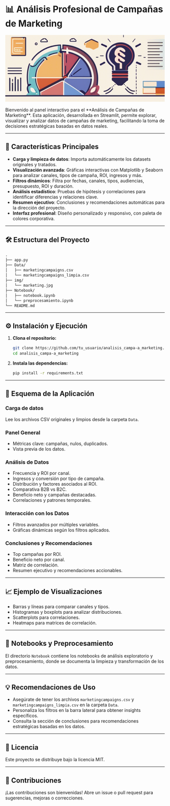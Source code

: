 # 📊 Análisis Profesional de Campañas de Marketing
<p align="center">
    <img src="img/marketing.jpg" alt="Panel de Análisis de Marketing" width="600"/>
</p>
Bienvenido al panel interactivo para el **Análisis de Campañas de Marketing**. Esta aplicación, desarrollada en Streamlit, permite explorar, visualizar y analizar datos de campañas de marketing, facilitando la toma de decisiones estratégicas basadas en datos reales.

---

## 🚀 Características Principales

- **Carga y limpieza de datos**: Importa automáticamente los datasets originales y tratados.
- **Visualización avanzada**: Gráficas interactivas con Matplotlib y Seaborn para analizar canales, tipos de campaña, ROI, ingresos y más.
- **Filtros dinámicos**: Filtra por fechas, canales, tipos, audiencias, presupuesto, ROI y duración.
- **Análisis estadístico**: Pruebas de hipótesis y correlaciones para identificar diferencias y relaciones clave.
- **Resumen ejecutivo**: Conclusiones y recomendaciones automáticas para la dirección del proyecto.
- **Interfaz profesional**: Diseño personalizado y responsivo, con paleta de colores corporativa.

---

## 🛠️ Estructura del Proyecto

```
.
├── app.py
├── Data/
│   ├── marketingcampaigns.csv
│   └── marketingcampaigns_limpia.csv
├── img/
│   └── marketing.jpg
├── Notebook/
│   ├── notebook.ipynb
│   └── preprocesamiento.ipynb
└── README.md
```

---

## ⚙️ Instalación y Ejecución

1. **Clona el repositorio:**
    ```sh
    git clone https://github.com/tu_usuario/analisis_campa-a_marketing.git
    cd analisis_campa-a_marketing
    ```

2. **Instala las dependencias:**
    ```sh
    pip install -r requirements.txt
    ```

---

## 🧩 Esquema de la Aplicación

### Carga de datos
Lee los archivos CSV originales y limpios desde la carpeta `Data`.

### Panel General
- Métricas clave: campañas, nulos, duplicados.
- Vista previa de los datos.

### Análisis de Datos
- Frecuencia y ROI por canal.
- Ingresos y conversión por tipo de campaña.
- Distribución y factores asociados al ROI.
- Comparativa B2B vs B2C.
- Beneficio neto y campañas destacadas.
- Correlaciones y patrones temporales.

### Interacción con los Datos
- Filtros avanzados por múltiples variables.
- Gráficas dinámicas según los filtros aplicados.

### Conclusiones y Recomendaciones
- Top campañas por ROI.
- Beneficio neto por canal.
- Matriz de correlación.
- Resumen ejecutivo y recomendaciones accionables.

---

## 📈 Ejemplo de Visualizaciones

- Barras y líneas para comparar canales y tipos.
- Histogramas y boxplots para analizar distribuciones.
- Scatterplots para correlaciones.
- Heatmaps para matrices de correlación.

---

## 📝 Notebooks y Preprocesamiento

El directorio `Notebook` contiene los notebooks de análisis exploratorio y preprocesamiento, donde se documenta la limpieza y transformación de los datos.

---

## 💡 Recomendaciones de Uso

- Asegúrate de tener los archivos `marketingcampaigns.csv` y `marketingcampaigns_limpia.csv` en la carpeta `Data`.
- Personaliza los filtros en la barra lateral para obtener insights específicos.
- Consulta la sección de conclusiones para recomendaciones estratégicas basadas en los datos.

---

## 📄 Licencia

Este proyecto se distribuye bajo la licencia MIT.

---

## 🤝 Contribuciones

¡Las contribuciones son bienvenidas! Abre un issue o pull request para sugerencias, mejoras o correcciones.

